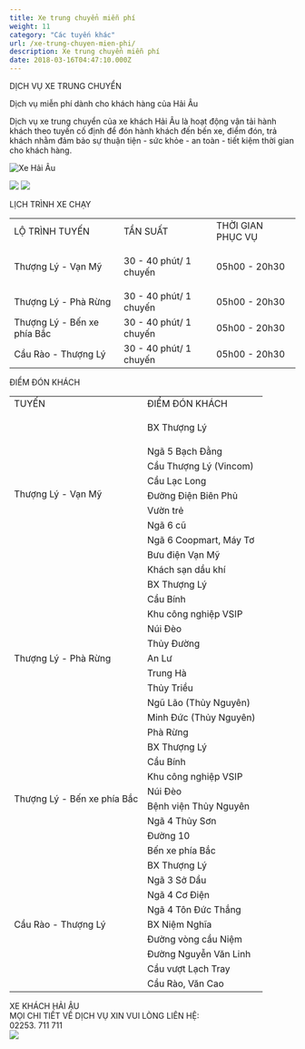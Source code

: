 ```yaml
---
title: Xe trung chuyển miễn phí
weight: 11
category: "Các tuyến khác"
url: /xe-trung-chuyen-mien-phi/
description: Xe trung chuyển miễn phí
date: 2018-03-16T04:47:10.000Z
---
```

<p class="b tc">DỊCH VỤ XE TRUNG CHUYỂN</p>
<p class="i tc">Dịch vụ miễn phí dành cho khách hàng của Hải Âu</p>

<div class="tc w-100">
	<p class="dib ba b--dashed b--blue blue b bg-light-gray pa3 tj">
		<span class="red">Dịch vụ xe trung chuyển của xe khách Hải Âu</span> là hoạt động vận tải hành khách theo tuyến cố định để đón hành khách đến bến xe, điểm đón, trả khách nhằm đảm bảo sự thuận tiện - sức khỏe - an toàn - tiết kiệm thời gian cho khách hàng.
	</p>
</div>

<p class="tc"><img class="w-100 w-50-l" alt="Xe Hải Âu" src="/img/bus HA(3).jpg"/></p>

<div class="tc w-100">
	<img src="/img/đt chuyển phát(2).png" class="dib h3"/>
	<img src="/img/facebook(1).png" class="dib h3"/>
</div>

<p class="dib bg-blue white b ttu pa2">LỊCH TRÌNH XE CHẠY</p>

<table class="w-100 table-slim-border table-padding-cell">
<tbody>
<tr class="b bg-blue white">
<td>
LỘ TRÌNH TUYẾN
</td>
<td>TẦN SUẤT</td>
<td>THỜI GIAN PHỤC VỤ</td>
</tr>
<tr>
<td><span>Thượng Lý - Vạn Mỹ</span></td>
<td>
<p>30 - 40 phút/ 1 chuyến</p>
</td>
<td>05h00 - 20h30</td>
</tr>
<tr>
<td>Thượng Lý - Phà Rừng</td>
<td>30 - 40 phút/ 1 chuyến</td>
<td>05h00 - 20h30</td>
</tr>
<tr>
<td>Thượng Lý - Bến xe phía Bắc</td>
<td>30 - 40 phút/ 1 chuyến</td>
<td>05h00 - 20h30</td>
</tr>
<tr>
<td>Cầu Rào - Thượng Lý</td>
<td>30 - 40 phút/ 1 chuyến</td>
<td>05h00 - 20h30</td>
</tr>
</tbody>
</table>

<p class="dib bg-blue white b ttu pa2">ĐIỂM ĐÓN KHÁCH</p>

<table class="w-100 table-slim-border table-padding-cell">
<tbody>
<tr class="b bg-blue white">
<td>
TUYẾN
</td>
<td>ĐIỂM ĐÓN KHÁCH </td>
</tr>
<tr>
<td rowspan="10"><span>Thượng Lý - Vạn Mỹ</span></td>
<td>
<p>BX Thượng Lý</p>
</td>
</tr>
<tr>
<td>Ngã 5 Bạch Đằng</td>
</tr>
<tr>
<td>Cầu Thượng Lý (Vincom)</td>
</tr>
<tr>
<td>Cầu Lạc Long</td>
</tr>
<tr>
<td>Đường Điện Biên Phủ</td>
</tr>
<tr>
<td>Vườn trẻ</td>
</tr>
<tr>
<td>Ngã 6 cũ</td>
</tr>
<tr>
<td>Ngã 6 Coopmart, Máy Tơ</td>
</tr>
<tr>
<td>Bưu điện Vạn Mỹ</td>
</tr>
<tr>
<td>Khách sạn dầu khí</td>
</tr>
<tr>
<td rowspan="11">Thượng Lý - Phà Rừng</td>
<td>BX Thượng Lý</td>
</tr>
<tr>
<td>Cầu Bính</td>
</tr>
<tr>
<td>Khu công nghiệp VSIP</td>
</tr>
<tr>
<td>Núi Đèo</td>
</tr>
<tr>
<td>Thủy Đường</td>
</tr>
<tr>
<td>An Lư</td>
</tr>
<tr>
<td>Trung Hà</td>
</tr>
<tr>
<td>Thủy Triều</td>
</tr>
<tr>
<td>Ngũ Lão (Thủy Nguyên)</td>
</tr>
<tr>
<td>Minh Đức (Thủy Nguyên) </td>
</tr>
<tr>
<td>Phà Rừng</td>
</tr>
<tr>
<td rowspan="8">Thượng Lý - Bến xe phía Bắc</td>
<td>BX Thượng Lý</td>
</tr>
<tr>
<td>Cầu Bính</td>
</tr>
<tr>
<td>Khu công nghiệp VSIP</td>
</tr>
<tr>
<td>Núi Đèo</td>
</tr>
<tr>
<td>Bệnh viện Thủy Nguyên</td>
</tr>
<tr>
<td>Ngã 4 Thủy Sơn</td>
</tr>
<tr>
<td>Đường 10</td>
</tr>
<tr>
<td>Bến xe phía Bắc</td>
</tr>
<tr>
<td rowspan="10">Cầu Rào - Thượng Lý</td>
<td>BX Thượng Lý</td>
</tr>
<tr>
<td>Ngã 3 Sở Dầu</td>
</tr>
<tr>
<td>Ngã 4 Cơ Điện</td>
</tr>
<tr>
<td>Ngã 4 Tôn Đức Thắng</td>
</tr>
<tr>
<td>BX Niệm Nghĩa</td>
</tr>
<tr>
<td>Đường vòng cầu Niệm</td>
</tr>
<tr>
<td>Đường Nguyễn Văn Linh</td>
</tr>
<tr>
<td>Cầu vượt Lạch Tray</td>
</tr>
<tr>
<td>Cầu Rào, Văn Cao</td>
</tr>
</tbody>
</table>

<div class="w-100 mv4 w-100 tc ba b--dashed b--blue blue b bg-light-gray pa3 tj ">
	<p class="tc lh-copy">
		​XE KHÁCH HẢI ÂU
		<br/>
		MỌI CHI TIẾT VỀ DỊCH VỤ XIN VUI LÒNG LIÊN HỆ:
		<br/>
		<span class="b red">02253. 711 711</span>
		<br/>
		<img class="dib" src="/img/facebook.png"/>
	</p>
</div>
